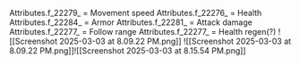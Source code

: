 
Attributes.f_22279_ = Movement speed
Attributes.f_22276_ = Health
Attributes.f_22284_ = Armor
Attributes.f_22281_ = Attack damage
Attributes.f_22277_ = Follow range
Attributes.f_22277_ = Health regen(?)
![[Screenshot 2025-03-03 at 8.09.22 PM.png]]
![[Screenshot 2025-03-03 at 8.09.22 PM.png]]![[Screenshot 2025-03-03 at 8.15.54 PM.png]]

